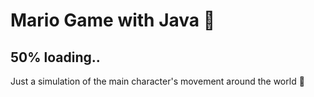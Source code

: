 # Mario Game with Java :space_invader:
## 50% loading.. 
Just a simulation of the main character's movement around the world :eyes:
